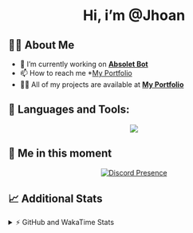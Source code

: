 <h1 align="center">Hi, i’m @Jhoan</h1>

## 🙋‍♂️ About Me

- 🔭 I’m currently working on **[Absolet Bot](https://strider.cloud)**
- 📫 How to reach me *[My Portfolio](https://jhoan.me/contact)
- 👨‍💻 All of my projects are available at **[My Portfolio](https://jhoan.me)**

## 🚀 Languages and Tools:
<p align="center">
  <a href="https://skillicons.dev">
    <img src="https://skillicons.dev/icons?i=js,ts,html,css,bootstrap,nodejs,express,vscode,neovim,vim,atom,cloudflare,git,github,discord,bots,linux,mongodb,nginx,redis,wordpress,heroku&perline=11" />
  </a>
</p>
  
## 👤 Me in this moment
<p align="center">
    <a href="https://discord.com/users/612460795124776960" target="_blank" rel="nofollow">
        <img src="https://lanyard-profile-readme.vercel.app/api/612460795124776960?idleMessage=Probably%20coding%20Absolet..." alt="Discord Presence" align="center">
    </a>
</p>

## 📈 Additional Stats
<details>
    <summary>⚡ GitHub and WakaTime Stats</summary>
    <br/>

<!--START_SECTION:waka-->
![Code Time](http://img.shields.io/badge/Code%20Time-550%20hrs%2037%20mins-blue)

**🐱 My GitHub Data** 

> 🏆 6 Contributions in the Year 2023
 > 
> 📦 170.3 kB Used in GitHub's Storage 
 > 
> 💼 Opted to Hire
 > 
> 📜 4 Public Repositories 
 > 
> 🔑 39 Private Repositories  
 > 
**I'm an Early 🐤** 

```text
🌞 Morning    91 commits     ██░░░░░░░░░░░░░░░░░░░░░░░   10.62% 
🌆 Daytime    392 commits    ███████████░░░░░░░░░░░░░░   45.74% 
🌃 Evening    335 commits    █████████░░░░░░░░░░░░░░░░   39.09% 
🌙 Night      39 commits     █░░░░░░░░░░░░░░░░░░░░░░░░   4.55%

```
📅 **I'm Most Productive on Saturday** 

```text
Monday       123 commits    ███░░░░░░░░░░░░░░░░░░░░░░   14.35% 
Tuesday      133 commits    ████░░░░░░░░░░░░░░░░░░░░░   15.52% 
Wednesday    141 commits    ████░░░░░░░░░░░░░░░░░░░░░   16.45% 
Thursday     93 commits     ██░░░░░░░░░░░░░░░░░░░░░░░   10.85% 
Friday       131 commits    ███░░░░░░░░░░░░░░░░░░░░░░   15.29% 
Saturday     159 commits    ████░░░░░░░░░░░░░░░░░░░░░   18.55% 
Sunday       77 commits     ██░░░░░░░░░░░░░░░░░░░░░░░   8.98%

```


📊 **This Week I Spent My Time On** 

```text
⌚︎ Time Zone: America/Bogota

💬 Programming Languages: 
TypeScript               6 hrs 27 mins       ██████████████████░░░░░░░   72.58% 
JavaScript               1 hr 30 mins        ████░░░░░░░░░░░░░░░░░░░░░   17.01% 
JSON                     28 mins             █░░░░░░░░░░░░░░░░░░░░░░░░   5.36% 
Markdown                 15 mins             ░░░░░░░░░░░░░░░░░░░░░░░░░   2.94% 
YAML                     8 mins              ░░░░░░░░░░░░░░░░░░░░░░░░░   1.52%

🔥 Editors: 
VS Code                  8 hrs 53 mins       █████████████████████████   100.0%

🐱‍💻 Projects: 
bloom                    6 hrs 51 mins       ███████████████████░░░░░░   77.14% 
bloom-docs               58 mins             ██░░░░░░░░░░░░░░░░░░░░░░░   11.04% 
dilva                    52 mins             ██░░░░░░░░░░░░░░░░░░░░░░░   9.81% 
Absolet                  9 mins              ░░░░░░░░░░░░░░░░░░░░░░░░░   1.81% 
injector                 1 min               ░░░░░░░░░░░░░░░░░░░░░░░░░   0.21%

💻 Operating System: 
Linux                    8 hrs 53 mins       █████████████████████████   100.0%

```

**I Mostly Code in JavaScript** 

```text
JavaScript               17 repos            ███████████████░░░░░░░░░░   60.71% 
TypeScript               5 repos             ████░░░░░░░░░░░░░░░░░░░░░   17.86% 
Java                     3 repos             ██░░░░░░░░░░░░░░░░░░░░░░░   10.71% 
Shell                    1 repo              █░░░░░░░░░░░░░░░░░░░░░░░░   3.57% 
CSS                      1 repo              █░░░░░░░░░░░░░░░░░░░░░░░░   3.57%

```



 Last Updated on 02/01/2023 05:35:48 UTC
<!--END_SECTION:waka-->
</details>
